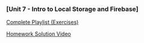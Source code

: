 ### [Unit 7 - Intro to Local Storage and Firebase]

[Complete Playlist (Exercises)](https://www.youtube.com/playlist?list=PLgJ8UgkiorCkg74BLGZkgtJsRDQX51YbU)

[Homework Solution Video](https://www.youtube.com/watch?v=Dz5iKzwHi0k&index=9)
